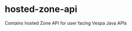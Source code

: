 <!-- Copyright Yahoo. Licensed under the terms of the Apache 2.0 license. See LICENSE in the project root. -->
# hosted-zone-api

Contains hosted Zone API for user facing Vespa Java APIs
